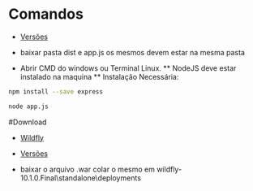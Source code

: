 # Comandos
* [Versões](https://drive.google.com/open?id=1KdHCNwvdHJ_y05T_uBrkgd_CI4-PMit6)
* baixar pasta dist e app.js os mesmos devem estar na mesma pasta

* Abrir CMD do windows ou Terminal Linux.
** NodeJS deve estar instalado na maquina
** Instalação Necessária:
```bash
npm install --save express
```
```bash
node app.js
```

#Download
* [Wildfly](https://drive.google.com/open?id=1Bm4OrfGmtNdq3JC1JxjZ70IuGjZ8kCj8)

* [Versões](https://drive.google.com/open?id=1KdHCNwvdHJ_y05T_uBrkgd_CI4-PMit6)
* baixar o arquivo .war colar o mesmo em wildfly-10.1.0.Final\standalone\deployments

